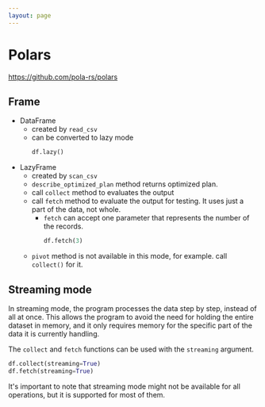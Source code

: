 ```yaml
---
layout: page
---
```


# Polars

https://github.com/pola-rs/polars

## Frame

* DataFrame
    * created by `read_csv`
    * can be converted to lazy mode
        ```python
        df.lazy()
        ```
* LazyFrame
    * created by `scan_csv`
    * `describe_optimized_plan` method returns optimized plan.
    * call `collect` method to evaluates the output
    * call `fetch` method to evaluate the output for testing. It uses just a part of the data, not whole.
        * `fetch` can accept one parameter that represents the number of the records.
            ```python
            df.fetch(3)
            ```
    * `pivot` method is not available in this mode, for example. call `collect()` for it.


## Streaming mode

In streaming mode, the program processes the data step by step, instead of all at once. This allows the program to avoid the need for holding the entire dataset in memory, and it only requires memory for the specific part of the data it is currently handling.

The `collect` and `fetch` functions can be used with the `streaming` argument.

```python
df.collect(streaming=True)
df.fetch(streaming=True)
```

It's important to note that streaming mode might not be available for all operations, but it is supported for most of them.